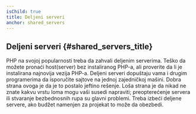 ```yaml
---
isChild: true
title: Deljeni serveri
anchor: shared_servers
---
```


## Deljeni serveri {#shared_servers_title}

PHP na svojoj popularnosti treba da zahvali deljenim serverima. Teško da možete pronaći host(server) bez instaliranog PHP-a, ali
proverite da li je instalirana najnovija vezija PHP-a. Deljeni serveri dopuštaju vama i drugim programerima da isporučite sajtove na
jednoj zajedničkoj mašini. Dobra strana ovoga je da je to postalo jeftino rešenje. Loša strana je da nikad ne znate kakvu vrstu loma
mogu vaši susedi napraviti; preopterećenje servera ili stvaranje bezbednosnih rupa su glavni problemi. Treba izbeći deljene servere, ako budžet namenjen za projekat to može da obezbedi.